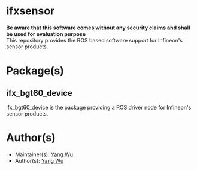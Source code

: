 # ifxsensor
**Be aware that this software comes without any security claims and shall be used for evaluation purpose**  
This repository provides the ROS based software support for Infineon's sensor products.

# Package(s)
## ifx_bgt60_device
ifx_bgt60_device is the package providing a ROS driver node for Infineon's sensor products.

# Author(s)
* Maintainer(s): [Yang Wu](Yang.Wu@infineon.com)
* Author(s): [Yang Wu](Yang.Wu@infineon.com)

